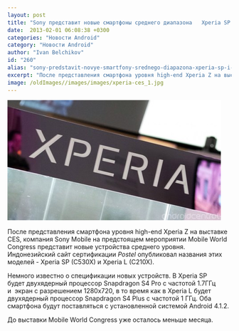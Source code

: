 ```yaml
---
layout: post
title: "Sony представит новые смартфоны среднего диапазона   Xperia SP и Xperia L"
date:  2013-02-01 06:08:38 +0300
categories: "Новости Android"
category: "Новости Android"
author: "Ivan Belchikov"
id: "260"
alias: "sony-predstavit-novye-smartfony-srednego-diapazona-xperia-sp-i-xperia-l"
excerpt: "После представления смартфона уровня high-end Xperia Z на выставке CES, компания Sony Mobile на предстоящем мероприятии Mobile World Congress представит новые устройства среднего уровня. Индонезийский сайт сертификации <em>Postel </em>опубликовал названия этих моделей - Xperia SP (C530X) и Xperia L (C210X)."
image: /oldImages//images/images/xperia-ces_1.jpg
---
```

<img  src="/oldImages/images/images/xperia-ces_1.jpg" alt="Android Центральной" >

После представления смартфона уровня high-end Xperia Z на выставке CES, компания Sony Mobile на предстоящем мероприятии Mobile World Congress представит новые устройства среднего уровня. Индонезийский сайт сертификации <em>Postel </em>опубликовал названия этих моделей - Xperia SP (C530X) и Xperia L (C210X).
 

Немного известно о спецификации новых устройств. В Xperia SP будет двухядерный процессор Snapdragon S4 Pro с частотой 1.7ГГц и  экран с разрешением 1280x720, в то время как в Xperia L будет двухядерный процессор Snapdragon S4 Plus с частотой 1 ГГц. Оба смартфона будут поставляться с установленной системой Android 4.1.2.

До выставки Mobile World Congress уже осталось меньше месяца.
